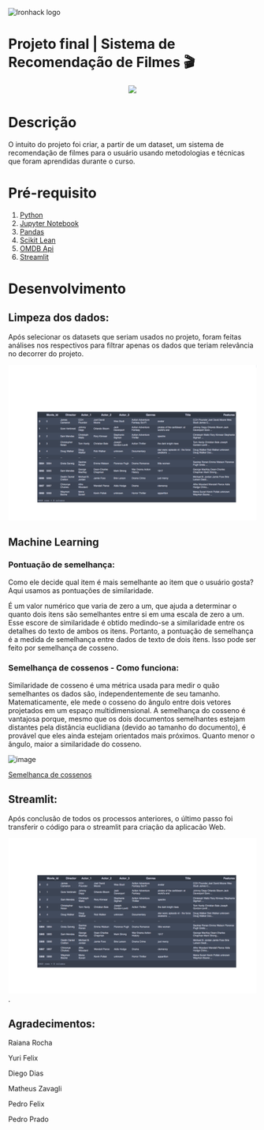 ![Ironhack logo](https://i.imgur.com/1QgrNNw.png)



# Projeto final | Sistema de Recomendação de Filmes 🎬


<p align="center">
  <img src="https://media.giphy.com/media/kd9BlRovbPOykLBMqX/giphy.gif">
</p>


# Descrição

O intuito do projeto foi criar, a partir de um dataset, um sistema de recomendação de filmes para o usuário
usando metodologias e técnicas que foram aprendidas durante o curso.


# Pré-requisito

1. [Python](https://www.python.org/)
2. [Jupyter Notebook](https://jupyter.org/try)
3. [Pandas](https://pandas.pydata.org/)
4. [Scikit Lean](https://pypi.org/project/scikit-learn/)
5. [OMDB Api](http://www.omdbapi.com/)
6. [Streamlit](https://streamlit.io)


# Desenvolvimento

## Limpeza dos dados:

Após selecionar os datasets que seriam usados no projeto, foram feitas análises nos respectivos para
filtrar apenas os dados que teriam relevância no decorrer do projeto.

![image3](https://raw.githubusercontent.com/Viniciusneri1/projeto-recomenda-es-de-filmes/main/img3.png)

## Machine Learning 

### Pontuação de semelhança:

Como ele decide qual item é mais semelhante ao item que o usuário gosta? Aqui usamos as pontuações de similaridade.

É um valor numérico que varia de zero a um, que ajuda a determinar o quanto dois itens são semelhantes entre si em uma escala de zero a um.
Esse escore de similaridade é obtido medindo-se a similaridade entre os detalhes do texto de ambos os itens.
Portanto, a pontuação de semelhança é a medida de semelhança entre dados de texto de dois itens. Isso pode ser feito por semelhança de cosseno.


### Semelhança de cossenos - Como funciona:

Similaridade de cosseno é uma métrica usada para medir o quão semelhantes os dados são, independentemente de seu tamanho.
Matematicamente, ele mede o cosseno do ângulo entre dois vetores projetados em um espaço multidimensional. 
A semelhança do cosseno é vantajosa porque, mesmo que os dois documentos semelhantes estejam distantes pela distância euclidiana
(devido ao tamanho do documento), é provável que eles ainda estejam orientados mais próximos. Quanto menor o ângulo, maior a similaridade do cosseno.

![image](https://user-images.githubusercontent.com/36665975/70401457-a7530680-1a55-11ea-9158-97d4e8515ca4.png)

[Semelhanca de cossenos](https://www.machinelearningplus.com/nlp/cosine-similarity/)


## Streamlit:

Após conclusão de todos os processos anteriores, o último passo foi transferir o código para o streamlit para criação da aplicacão Web.




![image2](https://github.com/Viniciusneri1/projeto-recomenda-es-de-filmes/blob/main/img4.png)
.






## Agradecimentos:

Raiana Rocha

Yuri Felix

Diego Dias

Matheus Zavagli

Pedro Felix

Pedro Prado
